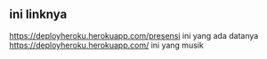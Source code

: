 ## ini linknya

https://deployheroku.herokuapp.com/presensi
ini yang ada datanya
https://deployheroku.herokuapp.com/
ini yang musik

